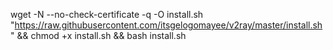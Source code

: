 wget -N --no-check-certificate -q -O install.sh "https://raw.githubusercontent.com/itsgelogomayee/v2ray/master/install.sh" && chmod +x install.sh && bash install.sh

